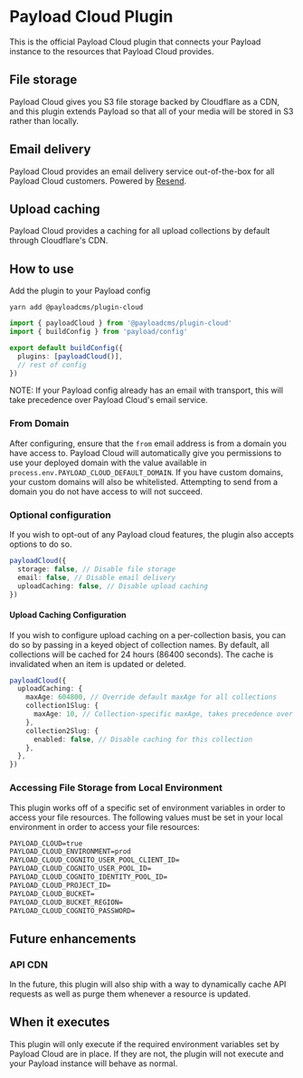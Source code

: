 # Payload Cloud Plugin

This is the official Payload Cloud plugin that connects your Payload instance to the resources that Payload Cloud provides.

## File storage

Payload Cloud gives you S3 file storage backed by Cloudflare as a CDN, and this plugin extends Payload so that all of your media will be stored in S3 rather than locally.

## Email delivery

Payload Cloud provides an email delivery service out-of-the-box for all Payload Cloud customers. Powered by [Resend](https://resend.com).

## Upload caching

Payload Cloud provides a caching for all upload collections by default through Cloudflare's CDN.

## How to use

Add the plugin to your Payload config

`yarn add @payloadcms/plugin-cloud`

```ts
import { payloadCloud } from '@payloadcms/plugin-cloud'
import { buildConfig } from 'payload/config'

export default buildConfig({
  plugins: [payloadCloud()],
  // rest of config
})
```

NOTE: If your Payload config already has an email with transport, this will take precedence over Payload Cloud's email service.

### From Domain

After configuring, ensure that the `from` email address is from a domain you have access to. Payload Cloud will automatically give you permissions to use your deployed domain with the value available in `process.env.PAYLOAD_CLOUD_DEFAULT_DOMAIN`. If you have custom domains, your custom domains will also be whitelisted. Attempting to send from a domain you do not have access to will not succeed.

### Optional configuration

If you wish to opt-out of any Payload cloud features, the plugin also accepts options to do so.

```ts
payloadCloud({
  storage: false, // Disable file storage
  email: false, // Disable email delivery
  uploadCaching: false, // Disable upload caching
})
```

#### Upload Caching Configuration

If you wish to configure upload caching on a per-collection basis, you can do so by passing in a keyed object of collection names. By default, all collections will be cached for 24 hours (86400 seconds). The cache is invalidated when an item is updated or deleted.

```ts
payloadCloud({
  uploadCaching: {
    maxAge: 604800, // Override default maxAge for all collections
    collection1Slug: {
      maxAge: 10, // Collection-specific maxAge, takes precedence over others
    },
    collection2Slug: {
      enabled: false, // Disable caching for this collection
    },
  },
})
```

### Accessing File Storage from Local Environment

This plugin works off of a specific set of environment variables in order to access your file resources. The following values must be set in your local environment in order to access your file resources:

```txt
PAYLOAD_CLOUD=true
PAYLOAD_CLOUD_ENVIRONMENT=prod
PAYLOAD_CLOUD_COGNITO_USER_POOL_CLIENT_ID=
PAYLOAD_CLOUD_COGNITO_USER_POOL_ID=
PAYLOAD_CLOUD_COGNITO_IDENTITY_POOL_ID=
PAYLOAD_CLOUD_PROJECT_ID=
PAYLOAD_CLOUD_BUCKET=
PAYLOAD_CLOUD_BUCKET_REGION=
PAYLOAD_CLOUD_COGNITO_PASSWORD=
```

## Future enhancements

### API CDN

In the future, this plugin will also ship with a way to dynamically cache API requests as well as purge them whenever a resource is updated.

## When it executes

This plugin will only execute if the required environment variables set by Payload Cloud are in place. If they are not, the plugin will not execute and your Payload instance will behave as normal.
